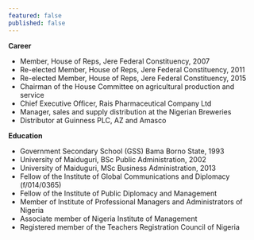 ```yaml
---
featured: false
published: false
---
```

**Career**
- Member, House of Reps, Jere Federal Constituency, 2007
- Re-elected Member, House of Reps, Jere Federal Constituency, 2011
- Re-elected Member, House of Reps, Jere Federal Constituency, 2015
- Chairman of the House Committee on agricultural production and service
- Chief Executive Officer, Rais Pharmaceutical Company Ltd
- Manager, sales and supply distribution at the Nigerian Breweries
- Distributor at Guinness PLC, AZ and Amasco

**Education**
- Government Secondary School (GSS) Bama Borno State, 1993
- University of Maiduguri, BSc Public Administration, 2002
- University of Maiduguri, MSc Business Administration, 2013
- Fellow of the Institute of Global Communications and Diplomacy (f/014/0365)
- Fellow of the Institute of Public Diplomacy and Management
- Member of Institute of Professional Managers and Administrators of Nigeria
- Associate member of Nigeria Institute of Management
- Registered member of the Teachers Registration Council of Nigeria
